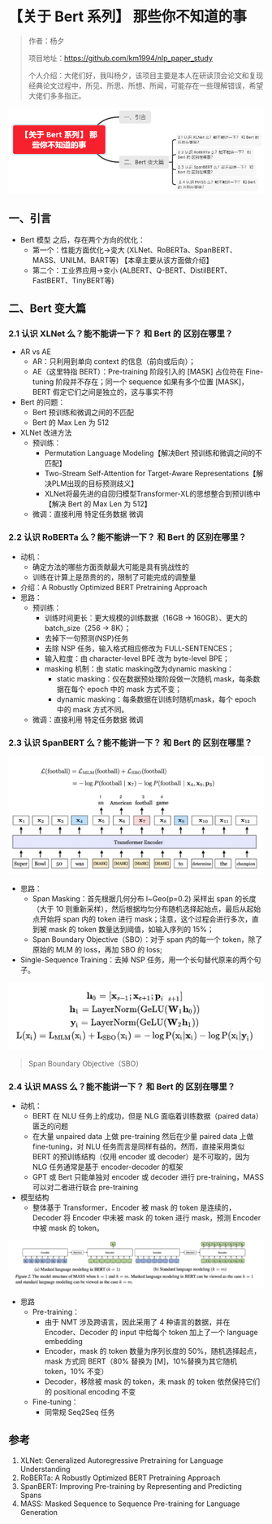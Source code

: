 # 【关于 Bert 系列】 那些你不知道的事

> 作者：杨夕
> 
> 项目地址：https://github.com/km1994/nlp_paper_study
> 
> 个人介绍：大佬们好，我叫杨夕，该项目主要是本人在研读顶会论文和复现经典论文过程中，所见、所思、所想、所闻，可能存在一些理解错误，希望大佬们多多指正。

![](img/微信截图_20210206164501.png)

## 一、引言

- Bert 模型 之后，存在两个方向的优化：
  - 第一个：性能方面优化->变大 (XLNet、RoBERTa、SpanBERT、MASS、UNILM、BART等) 【本章主要从该方面做介绍】
  - 第二个：工业界应用->变小 (ALBERT、Q-BERT、DistilBERT、FastBERT、TinyBERT等)

## 二、Bert 变大篇

### 2.1 认识 XLNet 么？能不能讲一下？ 和 Bert 的 区别在哪里？

- AR vs AE
  - AR：只利用到单向 context 的信息（前向或后向）；
  - AE（这里特指 BERT）：Pre-training 阶段引入的 [MASK] 占位符在 Fine-tuning 阶段并不存在；同一个 sequence 如果有多个位置 [MASK]，BERT 假定它们之间是独立的，这与事实不符
- Bert 的问题：
  - Bert 预训练和微调之间的不匹配
  - Bert 的 Max Len 为 512
- XLNet 改进方法
  - 预训练：
    - Permutation Language Modeling【解决Bert 预训练和微调之间的不匹配】
    - Two-Stream Self-Attention for Target-Aware Representations【解决PLM出现的目标预测歧义】 
    - XLNet将最先进的自回归模型Transformer-XL的思想整合到预训练中【解决 Bert 的 Max Len 为 512】
  - 微调：直接利用 特定任务数据 微调

### 2.2 认识 RoBERTa 么？能不能讲一下？ 和 Bert 的 区别在哪里？

- 动机：
  - 确定方法的哪些方面贡献最大可能是具有挑战性的
  - 训练在计算上是昂贵的的，限制了可能完成的调整量
- 介绍：A Robustly Optimized BERT Pretraining Approach 
- 思路：
  - 预训练：
    - 训练时间更长：更大规模的训练数据（16GB -> 160GB）、更大的 batch_size（256 -> 8K）；
    - 去掉下一句预测(NSP)任务
    - 去除 NSP 任务，输入格式相应修改为 FULL-SENTENCES；
    - 输入粒度：由 character-level BPE 改为 byte-level BPE；
    - masking 机制：由 static masking改为dynamic masking：
      - static masking：仅在数据预处理阶段做一次随机 mask，每条数据在每个 epoch 中的 mask 方式不变；
      - dynamic masking：每条数据在训练时随机mask，每个 epoch 中的 mask 方式不同。
  - 微调：直接利用 特定任务数据 微调

### 2.3 认识 SpanBERT 么？能不能讲一下？ 和 Bert 的 区别在哪里？

![](img/微信截图_20210120211554.png)

- 思路：
  - Span Masking：首先根据几何分布 l~Geo(p=0.2) 采样出 span 的长度（大于 10 则重新采样），然后根据均匀分布随机选择起始点，最后从起始点开始将 span 内的 token 进行 mask；注意，这个过程会进行多次，直到被 mask 的 token 数量达到阈值，如输入序列的 15%；
  - Span Boundary Objective（SBO）：对于 span 内的每一个 token，除了原始的 MLM 的 loss，再加 SBO 的 loss;
- Single-Sequence Training：去掉 NSP 任务，用一个长句替代原来的两个句子。

![](img/微信截图_20210120211800.png)
> Span Boundary Objective（SBO）

### 2.4 认识 MASS 么？能不能讲一下？ 和 Bert 的 区别在哪里？

- 动机：
  - BERT 在 NLU 任务上的成功，但是 NLG 面临着训练数据（paired data）匮乏的问题
  - 在大量 unpaired data 上做 pre-training 然后在少量 paired data 上做 fine-tuning，对 NLU 任务而言是同样有益的。然而，直接采用类似 BERT 的预训练结构（仅用 encoder 或 decoder）是不可取的，因为 NLG 任务通常是基于 encoder-decoder 的框架
  - GPT 或 Bert 只能单独对 encoder 或 decoder 进行 pre-training，MASS 可以对二者进行联合 pre-training
- 模型结构
  - 整体基于 Transformer，Encoder 被 mask 的 token 是连续的，Decoder 将 Encoder 中未被 mask 的 token 进行 mask，预测 Encoder 中被 mask 的 token。

![](img/微信截图_20210120212518.png)

- 思路
  - Pre-training：
    - 由于 NMT 涉及跨语言，因此采用了 4 种语言的数据，并在 Encoder、Decoder 的 input 中给每个 token 加上了一个 language embedding
    - Encoder，mask 的 token 数量为序列长度的 50%，随机选择起点，mask 方式同 BERT（80% 替换为 [M]，10%替换为其它随机 token，10% 不变）
    - Decoder，移除被 mask 的 token，未 mask 的 token 依然保持它们的 positional encoding 不变
  - Fine-tuning：
    - 同常规 Seq2Seq 任务



## 参考

1. XLNet: Generalized Autoregressive Pretraining for Language Understanding
2. RoBERTa: A Robustly Optimized BERT Pretraining Approach
3. SpanBERT: Improving Pre-training by Representing and Predicting Spans
4. MASS: Masked Sequence to Sequence Pre-training for Language Generation


